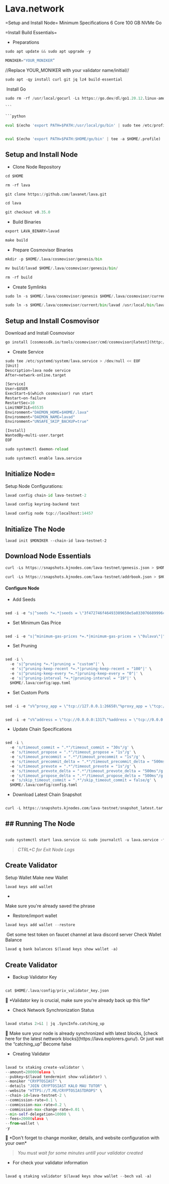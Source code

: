 # Lava.network

=Setup and Install Node=
Minimum Specifications
6 Core
100 GB NVMe
Go

=Install Build Essentials=
- Preparations

```python
sudo apt update && sudo apt upgrade -y
```

```python
MONIKER="YOUR_MONIKER”
```

> 
>

//Replace YOUR_MONIKER with your validator name/initial//

```python
sudo apt -qy install curl git jq lz4 build-essential
```
​
Install Go
```python
sudo rm -rf /usr/local/gocurl -Ls https://go.dev/dl/go1.20.12.linux-amd64.tar.gz | sudo tar -xzf - -C /usr/local

​```

```python

eval $(echo 'export PATH=$PATH:/usr/local/go/bin' | sudo tee /etc/profile.d/golang.sh)

```

```python

eval $(echo 'export PATH=$PATH:$HOME/go/bin' | tee -a $HOME/.profile)

```

## Setup and Install Node

- Clone Node Repository

```python
cd $HOME
```

```python
rm -rf lava
```

```python
git clone https://github.com/lavanet/lava.git
```

```python
cd lava
```

```python
git checkout v0.35.0
```

- Build Binaries

```python
export LAVA_BINARY=lavad
```

```python
make build
```

- Prepare Cosmovisor Binaries

```python
mkdir -p $HOME/.lava/cosmovisor/genesis/bin
```

```python
mv build/lavad $HOME/.lava/cosmovisor/genesis/bin/
```

```python
rm -rf build
```

- Create Symlinks

```python
sudo ln -s $HOME/.lava/cosmovisor/genesis $HOME/.lava/cosmovisor/current -f
```

```python
sudo ln -s $HOME/.lava/cosmovisor/current/bin/lavad /usr/local/bin/lavad -f
```


## Setup and Install Cosmovisor

Download and Install Cosmovisor
```python
go install [cosmossdk.io/tools/cosmovisor/cmd/cosmovisor@latest](http://cosmossdk.io/tools/cosmovisor/cmd/cosmovisor@latest)
```

- Create Service

```python
sudo tee /etc/systemd/system/lava.service > /dev/null << EOF
[Unit]
Description=lava node service
After=network-online.target

[Service]
User=$USER
ExecStart=$(which cosmovisor) run start
Restart=on-failure
RestartSec=10
LimitNOFILE=65535
Environment="DAEMON_HOME=$HOME/.lava"
Environment="DAEMON_NAME=lavad"
Environment="UNSAFE_SKIP_BACKUP=true"

[Install]
WantedBy=multi-user.target
EOF
```

```python
sudo systemctl daemon-reload
```

```python
sudo systemctl enable lava.service
```

## Initialize Node=
Setup Node Configurations:

```python
lavad config chain-id lava-testnet-2
```

```python
lavad config keyring-backend test
```

```python
lavad config node tcp://localhost:14457
```
## Initialize The Node
```pyhon
lavad init $MONIKER --chain-id lava-testnet-2
```

## Download Node Essentials

```python
curl -Ls https://snapshots.kjnodes.com/lava-testnet/genesis.json > $HOME/.lava/config/genesis.json
```

```python
curl -Ls https://snapshots.kjnodes.com/lava-testnet/addrbook.json > $HOME/.lava/config/addrbook.json
```

#### Configure Node

- Add Seeds

```python

sed -i -e "s|^seeds *=.*|seeds = \"3f472746f46493309650e5a033076689996c8881@lava-testnet.rpc.kjnodes.com:14459\"|" $HOME/.lava/config/config.toml

```

- Set Minimum Gas Price

```python

sed -i -e "s|^minimum-gas-prices *=.*|minimum-gas-prices = \"0ulava\"|" $HOME/.lava/config/app.toml

```

- Set Pruning

```python

sed -i \
  -e 's|^pruning *=.*|pruning = "custom"|' \
  -e 's|^pruning-keep-recent *=.*|pruning-keep-recent = "100"|' \
  -e 's|^pruning-keep-every *=.*|pruning-keep-every = "0"|' \
  -e 's|^pruning-interval *=.*|pruning-interval = "19"|' \
  $HOME/.lava/config/app.toml

```

- Set Custom Ports

```python

sed -i -e "s%^proxy_app = \"tcp://127.0.0.1:26658\"%proxy_app = \"tcp://127.0.0.1:14458\"%; s%^laddr = \"tcp://127.0.0.1:26657\"%laddr = \"tcp://127.0.0.1:14457\"%; s%^pprof_laddr = \"localhost:6060\"%pprof_laddr = \"localhost:14460\"%; s%^laddr = \"tcp://0.0.0.0:26656\"%laddr = \"tcp://0.0.0.0:14456\"%; s%^prometheus_listen_addr = \":26660\"%prometheus_listen_addr = \":14466\"%" $HOME/.lava/config/config.toml

```

```python

sed -i -e "s%^address = \"tcp://0.0.0.0:1317\"%address = \"tcp://0.0.0.0:14417\"%; s%^address = \":8080\"%address = \":14480\"%; s%^address = \"0.0.0.0:9090\"%address = \"0.0.0.0:14490\"%; s%^address = \"0.0.0.0:9091\"%address = \"0.0.0.0:14491\"%; s%:8545%:14445%; s%:8546%:14446%; s%:6065%:14465%" $HOME/.lava/config/app.toml

```

- Update Chain Specifications

```python

sed -i \
  -e 's/timeout_commit = ".*"/timeout_commit = "30s"/g' \
  -e 's/timeout_propose = ".*"/timeout_propose = "1s"/g' \
  -e 's/timeout_precommit = ".*"/timeout_precommit = "1s"/g' \
  -e 's/timeout_precommit_delta = ".*"/timeout_precommit_delta = "500ms"/g' \
  -e 's/timeout_prevote = ".*"/timeout_prevote = "1s"/g' \
  -e 's/timeout_prevote_delta = ".*"/timeout_prevote_delta = "500ms"/g' \
  -e 's/timeout_propose_delta = ".*"/timeout_propose_delta = "500ms"/g' \
  -e 's/skip_timeout_commit = ".*"/skip_timeout_commit = false/g' \
  $HOME/.lava/config/config.toml

```

- Download Latest Chain Snapshot

```python

curl -L https://snapshots.kjnodes.com/lava-testnet/snapshot_latest.tar.lz4 | tar -Ilz4 -xf - -C $HOME/.lava[[ -f $HOME/.lava/data/upgrade-info.json ]] && cp $HOME/.lava/data/upgrade-info.json $HOME/.lava/cosmovisor/genesis/upgrade-info.json

```

## ## Running The Node

```python

sudo systemctl start lava.service && sudo journalctl -u lava.service -f --no-hostname -o cat

```

> *CTRL+C for Exit Node Logs*

## Create Validator
Setup Wallet
Make new Wallet

```python
lavad keys add wallet
```
-

Make sure you're already saved the phrase
- Restore/import wallet

```python
lavad keys add wallet --restore
```
​
Get some test token on faucet channel at lava discord server
Check Wallet Balance
```python
lavad q bank balances $(lavad keys show wallet -a)
```

## Create Validator

- Backup Validator Key

```python

cat $HOME/.lava/config/priv_validator_key.json

```

<aside>
📌 *Validator key is crucial, make sure you're already back up this file*

</aside>

- Check Network Synchronization Status

```python

lavad status 2>&1 | jq .SyncInfo.catching_up

```

<aside>
📌 Make sure your node is already synchronized with latest blocks, [check here for the latest nettwork blocks](https://lava.explorers.guru/). Or just wait the “catching_up” Become false

</aside>

- Creating Validator

```python

lavad tx staking create-validator \
--amount=200000ulava \
--pubkey=$(lavad tendermint show-validator) \
--moniker "CRYPTOSIAST" \
--details "JOIN CRYPTOSIAST KALO MAU TUTOR" \
--website "HTTPS://T.ME/CRYPTOSIASTDROPS" \
--chain-id=lava-testnet-2 \
--commission-rate=0.1 \
--commission-max-rate=0.2 \
--commission-max-change-rate=0.01 \
--min-self-delegation=10000 \
--fees=20000ulava \
--from=wallet \
-y

```

<aside>
📌 *Don't forget to change moniker, details, and website configuration with your own*

</aside>

> *You must wait for some minutes untill your validator created*
> 
- For check your validator information

```python

lavad q staking validator $(lavad keys show wallet --bech val -a)

```

#
